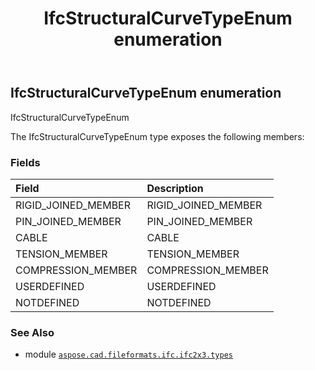 ﻿---
title: IfcStructuralCurveTypeEnum enumeration
second_title: Aspose.CAD for Python via .NET API References
description: 
type: docs
weight: 3000
url: /aspose.cad.fileformats.ifc.ifc2x3.types/ifcstructuralcurvetypeenum/
is_root: false
---

## IfcStructuralCurveTypeEnum enumeration

IfcStructuralCurveTypeEnum



The IfcStructuralCurveTypeEnum type exposes the following members:

### Fields
| Field | Description |
| :- | :- |
| RIGID_JOINED_MEMBER | RIGID_JOINED_MEMBER |
| PIN_JOINED_MEMBER | PIN_JOINED_MEMBER |
| CABLE | CABLE |
| TENSION_MEMBER | TENSION_MEMBER |
| COMPRESSION_MEMBER | COMPRESSION_MEMBER |
| USERDEFINED | USERDEFINED |
| NOTDEFINED | NOTDEFINED |



### See Also
* module [`aspose.cad.fileformats.ifc.ifc2x3.types`](..)
